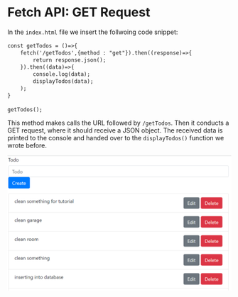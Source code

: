 # Fetch API: GET Request #
In the `index.html` file we insert the follwoing code snippet:

```
const getTodos = ()=>{
	fetch('/getTodos',{method : "get"}).then((response)=>{
		return response.json();
	}).then((data)=>{
		console.log(data);
		displayTodos(data);
	);
}

getTodos();
```

This method makes calls the URL followed by `/getTodos`. Then it conducts a GET request, where it should receive a JSON object. 
The received data is printed to the console and handed over to the `displayTodos()` function we wrote before.

![GET Todos](Images/Fetch_GET.png)
